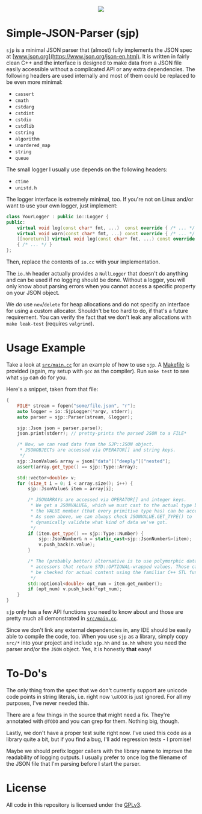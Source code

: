 <p align="center">
    <a href="https://github.com/DanielSchuette/sjp" alt="Contributors">
        <img src="https://img.shields.io/badge/version-0.1-blue" /></a>
</p>

# Simple-JSON-Parser (sjp)
`sjp` is a minimal JSON parser that (almost) fully implements the JSON spec at
[www.json.org](https://www.json.org/json-en.html). It is written in fairly
clean C++ and the interface is designed to make data from a JSON file easily
accessible without a complicated API or any extra dependencies. The following
headers are used internally and most of them could be replaced to be even more
minimal:

- `cassert`
- `cmath`
- `cstdarg`
- `cstdint`
- `cstdio`
- `cstdlib`
- `cstring`
- `algorithm`
- `unordered_map`
- `string`
- `queue`

The small logger I usually use depends on the following headers:

- `ctime`
- `unistd.h`

The logger interface is extremely minimal, too. If you're not on Linux and/or
want to use your own logger, just implement:

```c++
class YourLogger : public io::Logger {
public:
    virtual void log(const char* fmt, ...)  const override { /* ... */ }
    virtual void warn(const char* fmt, ...) const override { /* ... */ }
    [[noreturn]] virtual void log(const char* fmt, ...) const override
    { /* ... */ }
};
```

Then, replace the contents of `io.cc` with your implementation.

The `io.hh` header actually provides a `NullLogger` that doesn't do anything
and can be used if no logging should be done. Without a logger, you will only
know about parsing errors when you cannot access a specific property on your
JSON object.

We _do_ use `new`/`delete` for heap allocations and do not specify an interface
for using a custom allocator. Shouldn't be too hard to do, if that's a future
requirement. You can verify the fact that we don't leak any allocations with
`make leak-test` (requires `valgrind`).

# Usage Example
Take a look at [`src/main.cc`](./src/main.cc) for an example of how to use
`sjp`. A [Makefile](./src/Makefile) is provided (again, my setup with `gcc` as
the compiler). Run `make test` to see what `sjp` can do for you.

Here's a snippet, taken from that file:

```c++
{
    FILE* stream = fopen("some/file.json", "r");
    auto logger = io::SjpLogger(*argv, stderr);
    auto parser = sjp::Parser(stream, &logger);

    sjp::Json json = parser.parse();
    json.print(stderr); // pretty-prints the parsed JSON to a FILE*

    /* Now, we can read data from the SJP::JSON object.
     * JSONOBJECTs are accessed via OPERATOR[] and string keys.
     */
    sjp::JsonValue& array = json["data"]["deeply"]["nested"];
    assert(array.get_type() == sjp::Type::Array);

    std::vector<double> v;
    for (size_t i = 0; i < array.size(); i++) {
        sjp::JsonValue& item = array[i];

        /* JSONARRAYs are accessed via OPERATOR[] and integer keys.
         * We get a JSONVALUE&, which we must cast to the actual type before
         * the VALUE member (that every primitive type has) can be accessed.
         * As seen above, we can always check JSONVALUE.GET_TYPE() to
         * dynamically validate what kind of data we've got.
         */
        if (item.get_type() == sjp::Type::Number) {
            sjp::JsonNumber& n = static_cast<sjp::JsonNumber&>(item);
            v.push_back(n.value);
        }

        /* The (probably better) alternative is to use polymorphic data
         * accessors that return STD::OPTIONAL-wrapped values. Those can then
         * be checked for actual content using the familiar C++ STL functions:
         */
        std::optional<double> opt_num = item.get_number();
        if (opt_num) v.push_back(*opt_num);
    }
}
```

`sjp` only has a few API functions you need to know about and those are pretty
much all demonstrated in [`src/main.cc`](./src/main.cc).

Since we don't link any external dependencies in, any IDE should be easily able
to compile the code, too. When you use `sjp` as a library, simply copy `src/*`
into your project and include `sjp.hh` and `io.hh` where you need the parser
and/or the `JSON` object. Yes, it is honestly __that__ easy!

# To-Do's
The only thing from the spec that we don't currently support are unicode code
points in string literals, i.e. right now `\uXXXX` is just ignored. For all my
purposes, I've never needed this.

There are a few things in the source that might need a fix. They're annotated
with `@TODO` and you can grep for them. Nothing big, though.

Lastly, we don't have a proper test suite right now. I've used this code as a
library quite a bit, but if you find a bug, I'll add regression tests -
I promise!

Maybe we should prefix logger callers with the library name to improve the
readability of logging outputs. I usually prefer to once log the filename of
the JSON file that I'm parsing before I start the parser.

# License
All code in this repository is licensed under the [GPLv3](./LICENSE.md).

